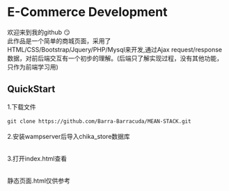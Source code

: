 E-Commerce Development
=========================

  欢迎来到我的github :smirk:<br/>
此作品是一个简单的商城页面，采用了HTML/CSS/Bootstrap/Jquery/PHP/Mysql来开发,通过Ajax request/response数据，对前后端交互有一个初步的理解。(后端只了解实现过程，没有其他功能，只作为前端学习用)



QuickStart
------------
1.下载文件<br/><br/>
`
git clone https://github.com/Barra-Barracuda/MEAN-STACK.git
`
<br/><br/>2.安装wampserver后导入chika_store数据库<br/>

<br/>3.打开index.html查看<br/>

<br/>静态页面.html仅供参考<br/>

